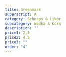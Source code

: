 ```yaml
---
title: Greenmark
superscript: A
category: Schnaps & Likör
subcategory: Wodka & Korn
description: ""
price1: 2,5
price2: 4,5
price3: ""
order: "4"
---
```

